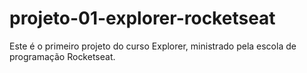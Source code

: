 # projeto-01-explorer-rocketseat
Este é o primeiro projeto do curso Explorer, ministrado pela escola de programação Rocketseat.
